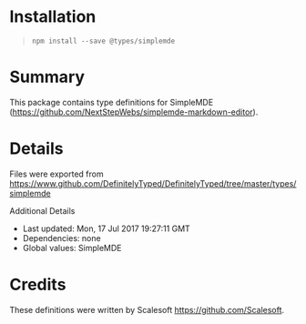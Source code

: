 # Installation
> `npm install --save @types/simplemde`

# Summary
This package contains type definitions for SimpleMDE (https://github.com/NextStepWebs/simplemde-markdown-editor).

# Details
Files were exported from https://www.github.com/DefinitelyTyped/DefinitelyTyped/tree/master/types/simplemde

Additional Details
 * Last updated: Mon, 17 Jul 2017 19:27:11 GMT
 * Dependencies: none
 * Global values: SimpleMDE

# Credits
These definitions were written by Scalesoft <https://github.com/Scalesoft>.
